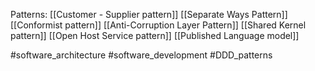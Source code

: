 Patterns: 
[[Customer - Supplier pattern]]
[[Separate Ways Pattern]]
[[Conformist pattern]]
[[Anti-Corruption Layer Pattern]]
[[Shared Kernel pattern]]
[[Open Host Service pattern]]
[[Published Language model]]


#software_architecture #software_development #DDD_patterns 